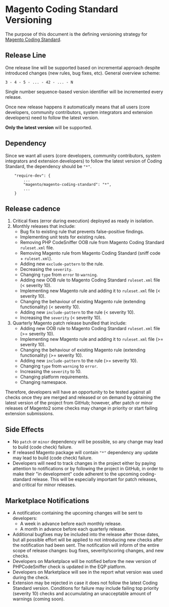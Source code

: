 # Magento Coding Standard Versioning
The purpose of this document is the defining versioning strategy for [Magento Coding Standard](https://github.com/magento/magento-coding-standard).

## Release Line
One release line will be supported based on incremental approach despite introduced changes (new rules, bug fixes, etc).
General overview scheme:

```
3 - 4 - 5 - ... - 42 - ... - N

```

Single number sequence-based version identifier will be incremented every release.

Once new release happens it automatically means that all users (core developers, community contributors, system integrators and extension developers) need to follow the latest version.

**Only the latest version** will be supported.

## Dependency
Since we want all users (core developers, community contributors, system integrators and extension developers) to follow the latest version of Coding Standard, the dependency should be `"*"`.
```
    "require-dev": {
        ...
        "magento/magento-coding-standard": "*",
        ...
    }
```
## Release cadence
1.	Critical fixes (error during execution) deployed as ready in isolation.
2.	Monthly releases that include:
    - Bug fix to existing rule that prevents false-positive findings.
    - Implementing unit tests for existing rules.
    - Removing PHP CodeSniffer OOB rule from Magento Coding Standard `ruleset.xml` file.
    - Removing Magento rule from Magento Coding Standard (sniff code + `ruleset.xml`).
    - Adding new `exclude-pattern` to the rule.
    - Decreasing the `severity`.
    - Changing `type` from `error` to `warning`.
    - Adding new OOB rule to Magento Coding Standard `ruleset.xml` file (< severity 10).
    - Implementing new Magento rule and adding it to `ruleset.xml` file (< severity 10).
    - Changing the behaviour of existing Magento rule (extending functionality) (< severity 10).
    - Adding new `include-pattern` to the rule (< severity 10).
    - Increasing the `severity` (< severity 10).
3.	Quarterly Magento patch release bundled that include:
    - Adding new OOB rule to Magento Coding Standard `ruleset.xml` file (>= severity 10).
    - Implementing new Magento rule and adding it to `ruleset.xml` file (>= severity 10).
    - Changing the behaviour of existing Magento rule (extending functionality) (>= severity 10).
    - Adding new `include-pattern` to the rule (>= severity 10).
    - Changing `type` from `warning` to `error`.
    - Increasing the `severity` to 10.
    - Changing platform requirements.
    - Changing namespace.

Therefore, developers will have an opportunity to be tested against all checks once they are merged and released or on demand by obtaining the latest version of the project from GitHub; however, after patch or minor releases of Magento2 some checks may change in priority or start failing extension submissions.

## Side Effects
- No `patch` or `minor` dependency will be possible, so any change may lead to build (code check) failure.
- If released Magento package will contain `"*"` dependency any update may lead to build (code check) failure.
- Developers will need to track changes in the project either by paying attention to notifications or by following the project in GitHub, in order to make their "in development" code adherent to the upcoming coding-standard release. This will be especially important for patch releases, and critical for minor releases.

## Marketplace Notifications
- A notification containing the upcoming changes will be sent to developers:
  - A week in advance before each monthly release.
  - A month in advance before each quarterly release.
- Additional bugfixes may be included into the release after those dates, but all possible effort will be applied to not introducing new checks after the notification had been sent. The notification will inform of the entire scope of release changes: bug fixes, severity/scoring changes, and new checks.
- Developers on Marketplace will be notified before the new version of  PHPCodeSniffer check is updated in the EQP platform.
- Developers on Marketplace will see in the report what version was used during the check.
- Extension may be rejected in case it does not follow the latest Coding Standard version. Conditions for failure may include failing top priority (severity 10) checks and accumulating an unacceptable amount of warnings (coming soon).
